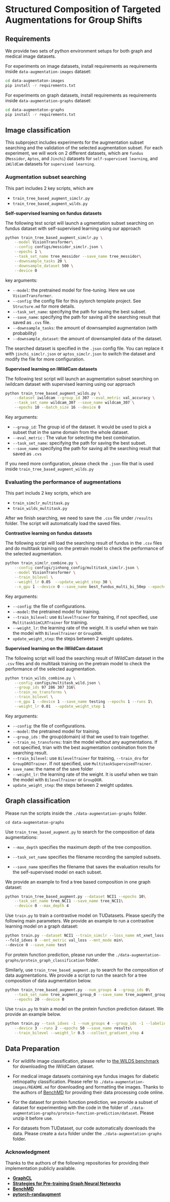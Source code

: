 # **Structured Composition of Targeted Augmentations for Group Shifts**

## Requirements

We provide two sets of python environment setups for both graph and medical image datasets. 

For experiments on image datasets, install requirements as requirements inside `data-augmentation-images` dataset:

```bash
cd data-augmentaton-images
pip install -r requirements.txt
```

For experiments on graph datasets, install requirements as requirements inside `data-augmentation-graphs` dataset:

```bash
cd data-augmentaton-graphs
pip install -r requirements.txt
```

## Image classification

This subproject includes experiments for the augmentation subset searching and the validation of the selected augmentation subset. For each experiment, we will work on 2 different datasets, which are `fundus` (`Messidor`, `Aptos`, and `Jinchi`) datasets for `self-supervised learning`, and `iWildCam` datasets for `supervised learning`.

### Augmentation subset searching

This part includes 2 key scripts, which are 

- `train_tree_based_augment_simclr.py` 
- `train_tree_based_augment_wilds.py`

**Self-supervised learning on fundus datasets**

The following test script will launch a ugmentation subset searching on fundus dataset with self-supervised learning using our approach

```bash
python train_tree_based_augment_simclr.py \
    --model VisionTransformer\
    --config configs/messidor_simclr.json \
    --epochs 1 \
    --task_set_name tree_messidor --save_name tree_messidor\
    --downsample_tasks 20 \
    --downsample_dataset 500 \
    --device 0
```

key arguments:

- `--model`: the pretrained model for fine-tuning. Here we use `VisionTransformer`.
- `--config`: the config file for this pytorch template project. See `Structure.md` for more details.
- `--task_set_name`: specifying the path for saving the best subset.
- `--save_name`: specifying the path for saving all the searching result that saved as `.cvs` file.
- `--downsample_tasks`: the amount of downsampled augmentation (with probability)
- `--downsample_dataset`: the amount of downsampled data of the dataset. 

The searched dataset is specified in the `.json` config file. You can replace it with `jinchi_simclr.json` or `aptos_simclr.json` to switch the dataset and modify the file for more configuration.

**Supervised learning on iWildCam datasets**

The following test script will launch an augmentation subset searching on iwildcam dataset with supervised learning using our approach

```bash
python train_tree_based_augment_wilds.py \
    --dataset iwildcam --group_id 307 --eval_metric val_accuracy \
    --task_set_name wildcam_307 --save_name wildcam_307 \
    --epochs 10 --batch_size 16 --device 0 
```

Key arguments:

- `--group_id`: The group id of the dataset. It would be used to pick a subset that in the same domain from the whole dataset.
- `--eval_metric` : The value for selecting the best combination.
- `--task_set_name`: specifying the path for saving the best subset.
- `--save_name`: specifying the path for saving all the searching result that saved as `.cvs`

If you need more configuration, please check the `.json` file that is used inside `train_tree_based_augment_wilds.py`

### Evaluating the performance of augmentations

This part includs 2 key scripts, which are

- `train_simclr_multitask.py`
- `train_wilds_multitask.py`

After we finish searching, we need to save the `.csv` file under `/results` folder. The script will automatically load the saved files.

**Contrastive learning on fundus datasets**

The following script will load the searching result of fundus in the `.csv` files and do multitask training on the pretrain model to check the performance of the selected augmentation.

```bash
python train_simclr_combine.py \
    --config configs/jinhong_config/multitask_simclr.json \
    --model VisionTransformer \
    --train_bilevel \
    --weight_lr 0.05  --update_weight_step 30 \
    --n_gpu 1 --device 0 --save_name best_fundus_multi_bi_50ep --epochs 50
```

Key arguments:

 - `--config`: the file of configurations.
 - `--model`: the pretrained model for training.
 - `--train_bilevel`: use `BilevelTrainer` for training, if not specified, use 
   `MultitaskSimCLRTrainer` for training.
 - `--weight_lr`: the learning rate of the weight. It is useful when we train the model with `BilevelTrainer` or `GroupDOR`.
 - `update_weight_step`: the steps between 2 weight updates.

**Supervised learning on the iWildCam dataset**

The following script will load the searching result of IWildCam dataset in the `.csv` files and do multitask training on the pretrain model to check the performance of the selected augmentation.

```bash
python train_wilds_combine.py \
    --config configs/multitask_wild.json \
    --group_ids 97 286 307 316\
    --train_no_transforms \
    --train_bilevel \
    --n_gpu 1 --device 1 --save_name testing --epochs 1 --runs 1\
    --weight_lr 0.01  --update_weight_step 1
```

Key arguments:

 - `--config`: the file of configurations.
 - `--model`: the pretrained model for training.
 - `--group_ids` : the group(domain) id that we used to train together.
 - `--train_no_transforms`: train the model without any augmentations. If not specified, trian with the best augmentation conbination from the searching result.
 - `--train_bilevel`: use `BilevelTrainer` for training, `--train_dro` for `GroupDROTrainer`. If not specified, use `MultitaskSupervisedTrainer`.
 - `save_name`: the name of the save folder
 - `--weight_lr`: the learning rate of the weight. It is useful when we train the model with `BilevelTrainer` or `GroupDOR`.
 - `update_weight_step`: the steps between 2 weight updates.

## Graph classification

Please run the scripts inside the `./data-augmentation-graphs` folder.

```
cd data-augmentaton-graphs
```

Use `train_tree_based_augment.py` to search for the composition of data augmentations: 

- `--max_depth` specifies the maximum depth of the tree composition. 

- `--task_set_name` specifies the filename recording the sampled subsets.
- `--save_name` specifies the filename that saves the evaluation results for the self-supervised model on each subset.

We provide an example to find a tree based composition in one graph dataset:

```bash
python train_tree_based_augment.py --dataset NCI1 --epochs 10\
    --task_set_name tree_NCI1 --save_name tree_NCI1\
    --device 0 --max_depth 4
```

Use `train.py` to train a contrastive model on TUDatasets. Please specify the following main parameters. We provide an example to run a contrastive learning model on a graph dataset:

```bash
python train.py --dataset NCI1 --train_simclr --loss_name nt_xnet_loss --semi_split 1 --epochs 100 --augmentation_names DropNodes PermuteEdges --augmentation_ratios 0.1 0.1 \
--fold_idxes 0 --mnt_metric val_loss --mnt_mode min\
--device 0 --save_name test
```

For protein function prediction, please run under the  `./data-augmentation-graphs/protein_graph_classification` folder. 

Similarly, use `train_tree_based_augment.py` to search for the composition of data augmentations. We provide a script to run the search for a tree composition of data augmentation below. 

```bash
python train_tree_based_augment.py --num_groups 4 --group_ids 0\
    --task_set_name tree_augment_group_0 --save_name tree_augment_group_0\
    --epochs 20 --device 0
```

Use `train.py` to train a model on the protein function prediction dataset. We provide an example below. 

```bash
python train.py --task_idxes -1 --num_groups 4 --group_ids -1 --labeling_rate_threshold 0.005 \
    --device 3 --runs 2 --epochs 50 --save_name results\
    --train_bilevel --weight_lr 0.5 --collect_gradient_step 4
```

## Data Preparation

- For wildlife image classification, please refer to [the WILDS benchmark](https://github.com/p-lambda/wilds) for downloading the iWildCam dataset. 

- For medical image datasets containing eye fundus images for diabetic retinopathy classification. Please refer to `./data-augmentation-images/README.md` for downloading and formatting the images.  Thanks to the authors of [BenchMD](https://github.com/rajpurkarlab/BenchMD#datasets) for providing their data processing code online.

- For the dataset for protein function prediction, we provide a subset of dataset for experimenting with the code in the folder of `./data-augmentation-graphs/protein-function-prediction/dataset`. Please unzip it before use.  

- For datasets from TUDataset, our code automatically downloads the data. Please create a `data` folder under the `./data-augmentation-graphs` folder. 

### Acknowledgment

Thanks to the authors of the following repositories for providing their implementation publicly available.

- **[GraphCL](https://github.com/Shen-Lab/GraphCL)**
- **[Strategies for Pre-training Graph Neural Networks](https://github.com/snap-stanford/pretrain-gnns)**
- [**BenchMD**](https://github.com/rajpurkarlab/BenchMD)
- **[pytorch-randaugment](https://github.com/ildoonet/pytorch-randaugment)**
